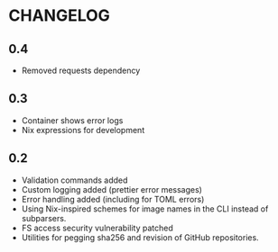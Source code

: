 # CHANGELOG

## 0.4

- Removed requests dependency

## 0.3

- Container shows error logs
- Nix expressions for development

## 0.2

- Validation commands added
- Custom logging added (prettier error messages)
- Error handling added (including for TOML errors)
- Using Nix-inspired schemes for image names in the CLI instead of subparsers.
- FS access security vulnerability patched
- Utilities for pegging sha256 and revision of GitHub repositories.
